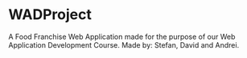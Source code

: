 # WADProject
A Food Franchise Web Application made for the purpose of our Web Application Development Course.
Made by: Stefan, David and Andrei.